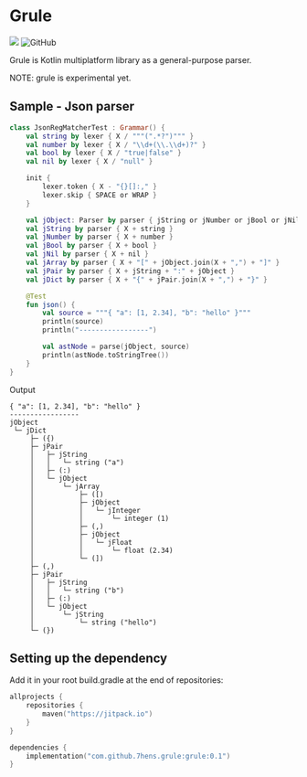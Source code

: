 # Grule

[![](https://jitpack.io/v/7hens/grule.svg)](https://jitpack.io/#7hens/grule)
![GitHub](https://img.shields.io/github/license/7hens/grule)

Grule is Kotlin multiplatform library as a general-purpose parser.

NOTE: grule is experimental yet.

## Sample - Json parser

```kotlin
class JsonRegMatcherTest : Grammar() {
    val string by lexer { X / """(".*?")""" }
    val number by lexer { X / "\\d+(\\.\\d+)?" }
    val bool by lexer { X / "true|false" }
    val nil by lexer { X / "null" }

    init {
        lexer.token { X - "{}[]:," }
        lexer.skip { SPACE or WRAP }
    }

    val jObject: Parser by parser { jString or jNumber or jBool or jNil or jArray or jDict }
    val jString by parser { X + string }
    val jNumber by parser { X + number }
    val jBool by parser { X + bool }
    val jNil by parser { X + nil }
    val jArray by parser { X + "[" + jObject.join(X + ",") + "]" }
    val jPair by parser { X + jString + ":" + jObject }
    val jDict by parser { X + "{" + jPair.join(X + ",") + "}" }

    @Test
    fun json() {
        val source = """{ "a": [1, 2.34], "b": "hello" }"""
        println(source)
        println("-----------------")

        val astNode = parse(jObject, source)
        println(astNode.toStringTree())
    }
}
```

Output

```plain
{ "a": [1, 2.34], "b": "hello" }
-----------------
jObject
 └─ jDict
     ├─ ({)
     ├─ jPair
     │   ├─ jString
     │   │   └─ string ("a")
     │   ├─ (:)
     │   └─ jObject
     │       └─ jArray
     │           ├─ ([)
     │           ├─ jObject
     │           │   └─ jInteger
     │           │       └─ integer (1)
     │           ├─ (,)
     │           ├─ jObject
     │           │   └─ jFloat
     │           │       └─ float (2.34)
     │           └─ (])
     ├─ (,)
     ├─ jPair
     │   ├─ jString
     │   │   └─ string ("b")
     │   ├─ (:)
     │   └─ jObject
     │       └─ jString
     │           └─ string ("hello")
     └─ (})
```

## Setting up the dependency

Add it in your root build.gradle at the end of repositories:

```kotlin
allprojects {
    repositories {
        maven("https://jitpack.io")
    }
}
```

```kotlin
dependencies {
    implementation("com.github.7hens.grule:grule:0.1")
}
```
